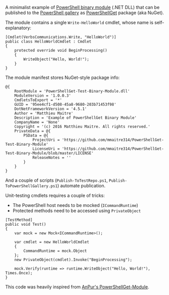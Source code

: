 A minimalist example of [PowerShell binary module](https://msdn.microsoft.com/en-us/library/dd878342(v=vs.85).aspx) (.NET DLL) that can be published to the [PowerShell gallery](https://www.powershellgallery.com/) as [PowerShellGet](https://technet.microsoft.com/library/dn807169.aspx) package (aka NuGet).

The module contains a single `Write-HelloWorld` cmdlet, whose name is self-explanatory:

```
[Cmdlet(VerbsCommunications.Write, "HelloWorld")]
public class HelloWorldCmdlet : Cmdlet
{
    protected override void BeginProcessing()
    {
        WriteObject("Hello, World!");
    }
}
```

The module manifest stores NuGet-style package info:

```
@{
    RootModule = 'PowerShellGet-Test-Binary-Module.dll'
    ModuleVersion = '1.0.0.3'
    CmdletsToExport = '*'
    GUID = '95ee4cf1-d508-45a8-9680-203b71453f98'
    DotNetFrameworkVersion = '4.5.1'
    Author = 'Matthieu Maitre'
    Description = 'Example of PowerShellGet Binary Module'
    CompanyName = 'None'
    Copyright = '(c) 2016 Matthieu Maitre. All rights reserved.'
    PrivateData = @{
        PSData = @{
            ProjectUri = 'https://github.com/mmaitre314/PowerShellGet-Test-Binary-Module'
            LicenseUri = 'https://github.com/mmaitre314/PowerShellGet-Test-Binary-Module/blob/master/LICENSE'
            ReleaseNotes = ''
        }
    }
}
```

And a couple of scripts (`Publish-ToTestRepo.ps1`, `Publish-ToPowerShellGallery.ps1`) automate publication.

Unit-testing cmdlets requires a couple of tricks:
- The PowerShell host needs to be mocked (`ICommandRuntime`)
- Protected methods need to be accessed using `PrivateObject`

```
[TestMethod]
public void Test()
{
    var mock = new Mock<ICommandRuntime>();

    var cmdlet = new HelloWorldCmdlet
    {
        CommandRuntime = mock.Object
    };
    new PrivateObject(cmdlet).Invoke("BeginProcessing");

    mock.Verify(runtime => runtime.WriteObject("Hello, World!"), Times.Once);
}
```

This code was heavily inspired from [AnPur's PowerShellGet-Module](https://github.com/anpur/powershellget-module).
